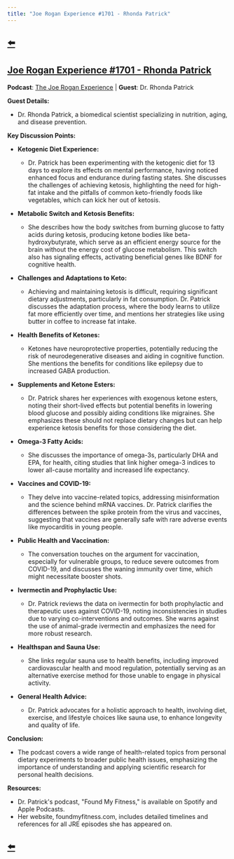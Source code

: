 ```yaml
---
title: "Joe Rogan Experience #1701 - Rhonda Patrick"
---
```


## [⬅️](/)

## [Joe Rogan Experience #1701 - Rhonda Patrick](https://www.youtube.com/watch?v=Yx9viPghp4o)

**Podcast**: [The Joe Rogan Experience](https://open.spotify.com/show/4rOoJ6Egrf8K2IrywzwOMk) | **Guest**: Dr. Rhonda Patrick

**Guest Details:**
- Dr. Rhonda Patrick, a biomedical scientist specializing in nutrition, aging, and disease prevention.

**Key Discussion Points:**

- **Ketogenic Diet Experience:**
  - Dr. Patrick has been experimenting with the ketogenic diet for 13 days to explore its effects on mental performance, having noticed enhanced focus and endurance during fasting states. She discusses the challenges of achieving ketosis, highlighting the need for high-fat intake and the pitfalls of common keto-friendly foods like vegetables, which can kick her out of ketosis.

- **Metabolic Switch and Ketosis Benefits:**
  - She describes how the body switches from burning glucose to fatty acids during ketosis, producing ketone bodies like beta-hydroxybutyrate, which serve as an efficient energy source for the brain without the energy cost of glucose metabolism. This switch also has signaling effects, activating beneficial genes like BDNF for cognitive health.

- **Challenges and Adaptations to Keto:**
  - Achieving and maintaining ketosis is difficult, requiring significant dietary adjustments, particularly in fat consumption. Dr. Patrick discusses the adaptation process, where the body learns to utilize fat more efficiently over time, and mentions her strategies like using butter in coffee to increase fat intake.

- **Health Benefits of Ketones:**
  - Ketones have neuroprotective properties, potentially reducing the risk of neurodegenerative diseases and aiding in cognitive function. She mentions the benefits for conditions like epilepsy due to increased GABA production.

- **Supplements and Ketone Esters:**
  - Dr. Patrick shares her experiences with exogenous ketone esters, noting their short-lived effects but potential benefits in lowering blood glucose and possibly aiding conditions like migraines. She emphasizes these should not replace dietary changes but can help experience ketosis benefits for those considering the diet.

- **Omega-3 Fatty Acids:**
  - She discusses the importance of omega-3s, particularly DHA and EPA, for health, citing studies that link higher omega-3 indices to lower all-cause mortality and increased life expectancy. 

- **Vaccines and COVID-19:**
  - They delve into vaccine-related topics, addressing misinformation and the science behind mRNA vaccines. Dr. Patrick clarifies the differences between the spike protein from the virus and vaccines, suggesting that vaccines are generally safe with rare adverse events like myocarditis in young people. 

- **Public Health and Vaccination:**
  - The conversation touches on the argument for vaccination, especially for vulnerable groups, to reduce severe outcomes from COVID-19, and discusses the waning immunity over time, which might necessitate booster shots.

- **Ivermectin and Prophylactic Use:**
  - Dr. Patrick reviews the data on ivermectin for both prophylactic and therapeutic uses against COVID-19, noting inconsistencies in studies due to varying co-interventions and outcomes. She warns against the use of animal-grade ivermectin and emphasizes the need for more robust research.

- **Healthspan and Sauna Use:**
  - She links regular sauna use to health benefits, including improved cardiovascular health and mood regulation, potentially serving as an alternative exercise method for those unable to engage in physical activity.

- **General Health Advice:**
  - Dr. Patrick advocates for a holistic approach to health, involving diet, exercise, and lifestyle choices like sauna use, to enhance longevity and quality of life.

**Conclusion:**
- The podcast covers a wide range of health-related topics from personal dietary experiments to broader public health issues, emphasizing the importance of understanding and applying scientific research for personal health decisions.

**Resources:**
- Dr. Patrick's podcast, "Found My Fitness," is available on Spotify and Apple Podcasts.
- Her website, foundmyfitness.com, includes detailed timelines and references for all JRE episodes she has appeared on.

## [⬅️](/)